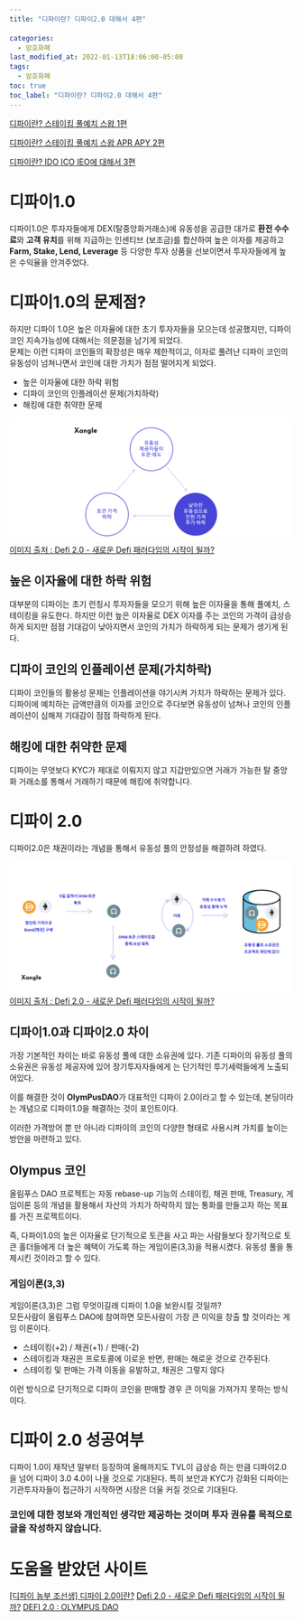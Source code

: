```yaml
---
title: "디파이란? 디파이2.0 대해서 4편"

categories:
  - 암호화폐
last_modified_at: 2022-01-13T18:06:00-05:00
tags:
  - 암호화폐
toc: true
toc_label: "디파이란? 디파이2.0 대해서 4편"
---
```


[디파이란? 스테이킹 풀예치 스왑 1편](https://drhot552.github.io/%EC%95%94%ED%98%B8%ED%99%94%ED%8F%90/%EB%94%94%ED%8C%8C%EC%9D%B4%EB%9E%80-%ED%83%88%EC%A4%91%EC%95%99%ED%99%94%EA%B1%B0%EB%9E%98%EC%86%8C-DEX-1%ED%8E%B8/#)<br>

[디파이란? 스테이킹 풀예치 스왑 APR APY 2편](https://drhot552.github.io/%EC%95%94%ED%98%B8%ED%99%94%ED%8F%90/%EB%94%94%ED%8C%8C%EC%9D%B4%EB%9E%80-%EC%8A%A4%ED%85%8C%EC%9D%B4%ED%82%B9-%ED%92%80%EC%98%88%EC%B9%98-%EC%8A%A4%EC%99%91-2%ED%8E%B8/)<br>

[디파이란? IDO ICO IEO에 대해서 3편](https://drhot552.github.io/%EC%95%94%ED%98%B8%ED%99%94%ED%8F%90/%EB%94%94%ED%8C%8C%EC%9D%B4%EB%9E%80-IDO-ICO-IEO%EC%97%90-%EB%8C%80%ED%95%B4%EC%84%9C-3%ED%8E%B8/)<br>


# 디파이1.0
디파이1.0은 투자자들에게 DEX(탈중앙화거래소)에 유동성을 공급한 대가로 **환전 수수료**와 **고객 유치**를 위해 지급하는 인센티브 (보조금)를 합산하여 높은 이자를 제공하고 **Farm, Stake, Lend, Leverage** 등 다양한 투자 상품을 선보이면서 투자자들에게 높은 수익율을 안겨주었다.<br>

# 디파이1.0의 문제점?
하지만 디파이 1.0은 높은 이자율에 대한 초기 투자자들을 모으는데 성공했지만, 디파이코인 지속가능성에 대해서는 의문점을 남기게 되었다.<br>
문제는 이런 디파이 코인들의 확장성은 매우 제한적이고, 이자로 풀려난 디파이 코인의 유동성이 넘쳐나면서 코인에 대한 가치가 점점 떨어지게 되었다. 

- 높은 이자율에 대한 하락 위험
- 디파이 코인의 인플레이션 문제(가치하락)
- 해킹에 대한 취약한 문제

![Image Alt 텍스트](/assets/img/crypto/defi1.0.png) <br>
[이미지 출처 : Defi 2.0 - 새로운 Defi 패러다임의 시작이 될까?](https://xangle.io/research/618a0c60e2b2029f14efad88)

## 높은 이자율에 대한 하락 위험
대부분의 디파이는 초기 런칭시 투자자들을 모으기 위해 높은 이자율을 통해 풀예치, 스테이킹을 유도한다. 하지만 이런 높은 이자율로 DEX 이자를 주는 코인의 가격이 급상승 하게 되지만 점점 기대감이 낮아지면서 코인의 가치가 하락하게 되는 문제가 생기게 된다.

## 디파이 코인의 인플레이션 문제(가치하락)
디파이 코인들의 활용성 문제는 인플레이션을 야기시켜 가치가 하락하는 문제가 있다. 디파이에 예치하는 금액만큼의 이자를 코인으로 주다보면 유동성이 넘쳐나 코인의 인플레이션이 심해져 기대감이 점점 하락하게 된다.

## 해킹에 대한 취약한 문제 
디파이는 무엇보다 KYC가 제대로 이뤄지지 않고 지갑만있으면 거래가 가능한 탈 중앙화 거래소를 통해서 거래하기 때문에 해킹에 취약합니다.

# 디파이 2.0
디파이2.0은 채권이라는 개념을 통해서 유동성 풀의 안정성을 해결하려 하였다. <br>

![Image Alt 텍스트](/assets/img/crypto/defi2.0.png) <br>
[이미지 출처 : Defi 2.0 - 새로운 Defi 패러다임의 시작이 될까?](https://xangle.io/research/618a0c60e2b2029f14efad88)

## 디파이1.0과 디파이2.0 차이
가장 기본적인 차이는 바로 유동성 풀에 대한 소유권에 있다. 기존 디파이의 유동성 풀의 소유권은 유동성 제공자에 있어 장기투자자들에게 는 단기적인 투기세력들에게 노출되어있다. <br>

이를 해결한 것이 **OlymPusDAO**가 대표적인 디파이 2.0이라고 할 수 있는데, 본딩이라는 개념으로 디파이1.0을 해결하는 것이 포인트이다.<br>

이러한 가격방어 뿐 만 아니라 디파이의 코인의 다양한 형태로 사용시켜 가치를 높이는 방안을 마련하고 있다.


## Olympus 코인
올림푸스 DAO 프로젝트는 자동 rebase-up 기능의 스테이킹, 채권 판매, Treasury, 게임이론 등의 개념을 활용해서 자산의 가치가 하락하지 않는 통화를 만들고자 하는 목표를 가진 프로젝트이다.<br>

즉, 다파이1.0의 높은 이자율로 단기적으로 토큰을 사고 파는 사람들보다 장기적으로 토큰 홀더들에게 더 높은 혜택이 가도록 하는 게임이론(3,3)을 적용시켰다. 유동성 풀을 통제시킨 것이라고 할 수 있다.

### 게임이론(3,3)
게임이론(3,3)은 그럼 무엇이길래 디파이 1.0을 보완시킬 것일까?<br>
모든사람이 올림푸스 DAO에 참여하면 모든사람이 가장 큰 이익을 창출 할 것이라는 게임 이론이다. 

- 스테이킹(+2) / 채권(+1) / 판매(-2)
- 스테이킹과 채권은 프로토콜에 이로운 반면, 판매는 해로운 것으로 간주된다.
- 스테이킹 및 판매는 가격 이동을 유발하고, 채권은 그렇지 않다

이런 방식으로 단기적으로 디파이 코인을 판매할 경우 큰 이익을 가져가지 못하는 방식이다.

# 디파이 2.0 성공여부
디파이 1.0이 재작년 말부터 등장하여 올해까지도 TVL이 급상승 하는 만큼 디파이2.0을 넘어 디파이 3.0 4.0이 나올 것으로 기대된다. 특히 보안과 KYC가 강화된 디파이는 기관투자자들이 접근하기 시작하면 시장은 더울 커질 것으로 기대된다.


### 코인에 대한 정보와 개인적인 생각만 제공하는 것이며 투자 권유를 목적으로 글을 작성하지 않습니다.

# 도움을 받았던 사이트
[[디파이 농부 조선생] 디파이 2.0이란?](https://www.bao-bab.co.kr/column_board/206304)
[Defi 2.0 - 새로운 Defi 패러다임의 시작이 될까?](https://xangle.io/research/618a0c60e2b2029f14efad88)
[DEFI 2.0 : OLYMPUS DAO](https://cryptoturtles.substack.com/p/defi-20-olympus-dao)